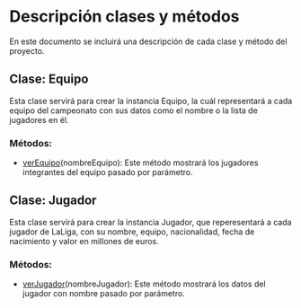 # Descripción clases y métodos
En este documento se incluirá una descripción de cada clase y método del proyecto.

## Clase: Equipo
Esta clase servirá para crear la instancia Equipo, la cuál representará a cada equipo del campeonato con sus datos como el nombre o la lista de jugadores en él.

### Métodos:
- [verEquipo](https://github.com/juancpineda97/LaLigaStats/blob/f8fa6ee0784b2794fd778e89589f534750aec792/src/equipo.js#L21)(nombreEquipo): Este método mostrará los jugadores integrantes del equipo pasado por parámetro.


## Clase: Jugador
Esta clase servirá para crear la instancia Jugador, que reperesentará a cada jugador de LaLiga, con su nombre, equipo, nacionalidad, fecha de nacimiento y valor en millones de euros.

### Métodos:
- [verJugador](https://github.com/juancpineda97/LaLigaStats/blob/f8fa6ee0784b2794fd778e89589f534750aec792/src/jugador.js#L26)(nombreJugador): Este método mostrará los datos del jugador con nombre pasado por parámetro.